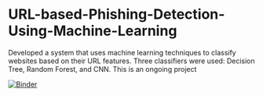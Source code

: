 # URL-based-Phishing-Detection-Using-Machine-Learning
Developed a system that uses machine learning techniques to classify websites based on their URL features. Three classifiers were used: Decision Tree, Random Forest, and CNN. This is an ongoing project


[![Binder](https://mybinder.org/badge_logo.svg)](https://mybinder.org/v2/gh/nooot77/CNN/master)
